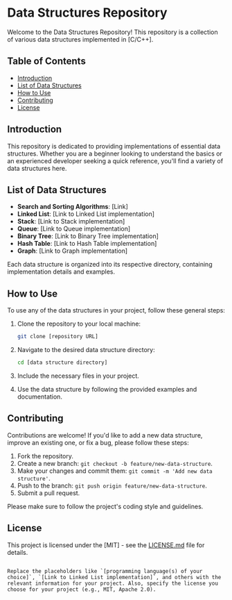 # Data Structures Repository

Welcome to the Data Structures Repository! This repository is a collection of various data structures implemented in [C/C++].

## Table of Contents

- [Introduction](#introduction)
- [List of Data Structures](#list-of-data-structures)
- [How to Use](#how-to-use)
- [Contributing](#contributing)
- [License](#license)

## Introduction

This repository is dedicated to providing implementations of essential data structures. Whether you are a beginner looking to understand the basics or an experienced developer seeking a quick reference, you'll find a variety of data structures here.

## List of Data Structures

- **Search and Sorting Algorithms**: [Link]
- **Linked List**: [Link to Linked List implementation]
- **Stack**: [Link to Stack implementation]
- **Queue**: [Link to Queue implementation]
- **Binary Tree**: [Link to Binary Tree implementation]
- **Hash Table**: [Link to Hash Table implementation]
- **Graph**: [Link to Graph implementation]
  

Each data structure is organized into its respective directory, containing implementation details and examples.

## How to Use

To use any of the data structures in your project, follow these general steps:

1. Clone the repository to your local machine:
   ```bash
   git clone [repository URL]
   ```

2. Navigate to the desired data structure directory:
   ```bash
   cd [data structure directory]
   ```

3. Include the necessary files in your project.

4. Use the data structure by following the provided examples and documentation.

## Contributing

Contributions are welcome! If you'd like to add a new data structure, improve an existing one, or fix a bug, please follow these steps:

1. Fork the repository.
2. Create a new branch: `git checkout -b feature/new-data-structure`.
3. Make your changes and commit them: `git commit -m 'Add new data structure'`.
4. Push to the branch: `git push origin feature/new-data-structure`.
5. Submit a pull request.

Please make sure to follow the project's coding style and guidelines.

## License

This project is licensed under the [MIT] - see the [LICENSE.md](LICENSE.md) file for details.
```

Replace the placeholders like `[programming language(s) of your choice]`, `[Link to Linked List implementation]`, and others with the relevant information for your project. Also, specify the license you choose for your project (e.g., MIT, Apache 2.0).
